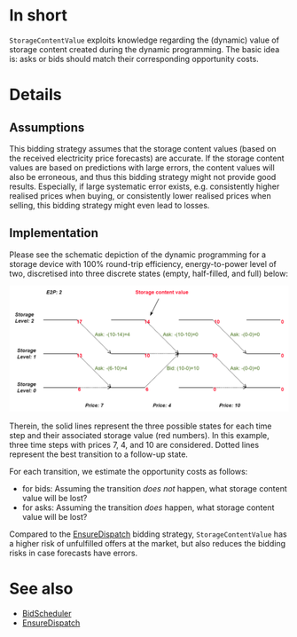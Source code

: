 # In short

`StorageContentValue` exploits knowledge regarding the (dynamic) value of storage content created during the dynamic programming.
The basic idea is: asks or bids should match their corresponding opportunity costs.

# Details

## Assumptions

This bidding strategy assumes that the storage content values (based on the received electricity price forecasts) are accurate.
If the storage content values are based on predictions with large errors, the content values will also be erroneous, and thus this bidding strategy might not provide good results.
Especially, if large systematic error exists, e.g. consistently higher realised prices when buying, or consistently lower realised prices when selling, this bidding strategy might even lead to losses. 

## Implementation

Please see the schematic depiction of the dynamic programming for a storage device with 100% round-trip efficiency, energy-to-power level of two, discretised into three discrete states (empty, half-filled, and full) below:

![Schema of bid price calculation method](../../uploads/StorageContentValue.png)

Therein, the solid lines represent the three possible states for each time step and their associated storage value (red numbers).
In this example, three time steps with prices 7, 4, and 10 are considered.
Dotted lines represent the best transition to a follow-up state.

For each transition, we estimate the opportunity costs as follows:

* for bids: Assuming the transition *does not* happen, what storage content value will be lost?
* for asks: Assuming the transition *does* happen, what storage content value will be lost?

Compared to the [EnsureDispatch](./EnsureDispatch.md) bidding strategy, `StorageContentValue` has a higher risk of unfulfilled offers at the market, but also reduces the bidding risks in case forecasts have errors.

# See also

* [BidScheduler](./BidScheduler.md)
* [EnsureDispatch](./EnsureDispatch.md)